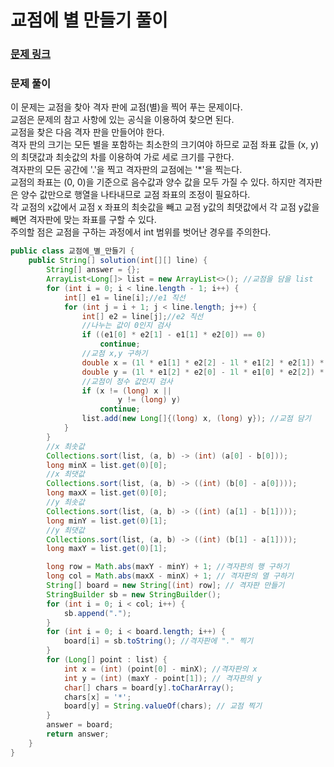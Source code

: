 # 교점에 별 만들기 풀이

### [문제 링크](https://school.programmers.co.kr/learn/courses/30/lessons/87377)


###  문제 풀이
이 문제는 교점을 찾아 격자 판에 교점(별)을 찍어 푸는 문제이다. </br>
교점은 문제의 참고 사항에 있는 공식을 이용하여 찾으면 된다. </br>
교점을 찾은 다음 격자 판을 만들어야 한다. </br>
격자 판의 크기는 모든 별을 포함하는 최소한의 크기여야 하므로 교점 좌표 값들 (x, y)의 최댓값과 최솟값의 차를 이용하여 가로 세로 크기를 구한다.  </br>
격자판의 모든 공간에 '.'을 찍고 격자판의 교점에는 '*'을 찍는다. </br>
교점의 좌표는 (0, 0)을 기준으로 음수값과 양수 값을 모두 가질 수 있다. 하지만 격자판은 양수 값만으로 행열을 나타내므로 교점 좌표의 조정이 필요하다.  </br>
각 교점의 x값에서 교점 x 좌표의 최솟값을 빼고 교점 y값의 최댓값에서 각 교점 y값을 빼면 격자판에 맞는 좌표를 구할 수 있다.  </br>
주의할 점은 교점을 구하는 과정에서 int 범위를 벗어난 경우를 주의한다.

```java
public class 교점에_별_만들기 {
    public String[] solution(int[][] line) {
        String[] answer = {};
        ArrayList<Long[]> list = new ArrayList<>(); //교점을 담을 list
        for (int i = 0; i < line.length - 1; i++) {
            int[] e1 = line[i];//e1 직선
            for (int j = i + 1; j < line.length; j++) {
                int[] e2 = line[j];//e2 직선
                //나누는 값이 0인지 검사
                if ((e1[0] * e2[1] - e1[1] * e2[0]) == 0)
                    continue;
                //교점 x,y 구하기
                double x = (1l * e1[1] * e2[2] - 1l * e1[2] * e2[1]) * 1.0 / (1l * e1[0] * e2[1] - 1l * e1[1] * e2[0]);
                double y = (1l * e1[2] * e2[0] - 1l * e1[0] * e2[2]) * 1.0 / ((1l * e1[0] * e2[1]) - (1l * e1[1] * e2[0]));
                //교점이 정수 값인지 검사
                if (x != (long) x ||
                        y != (long) y)
                    continue;
                list.add(new Long[]{(long) x, (long) y}); //교점 담기
            }
        }
        //x 최솟값
        Collections.sort(list, (a, b) -> (int) (a[0] - b[0]));
        long minX = list.get(0)[0];
        //x 최댓값
        Collections.sort(list, (a, b) -> ((int) (b[0] - a[0])));
        long maxX = list.get(0)[0];
        //y 최솟값
        Collections.sort(list, (a, b) -> ((int) (a[1] - b[1])));
        long minY = list.get(0)[1];
        //y 최댓값
        Collections.sort(list, (a, b) -> ((int) (b[1] - a[1])));
        long maxY = list.get(0)[1];

        long row = Math.abs(maxY - minY) + 1; //격자판의 행 구하기
        long col = Math.abs(maxX - minX) + 1; // 격자판의 열 구하기
        String[] board = new String[(int) row]; // 격자판 만들기
        StringBuilder sb = new StringBuilder();
        for (int i = 0; i < col; i++) {
            sb.append(".");
        }
        for (int i = 0; i < board.length; i++) {
            board[i] = sb.toString(); //격자판에 "." 찍기
        }
        for (Long[] point : list) {
            int x = (int) (point[0] - minX); //격자판의 x
            int y = (int) (maxY - point[1]); // 격자판의 y
            char[] chars = board[y].toCharArray();
            chars[x] = '*';
            board[y] = String.valueOf(chars); // 교점 찍기
        }
        answer = board;
        return answer;
    }
}

```
